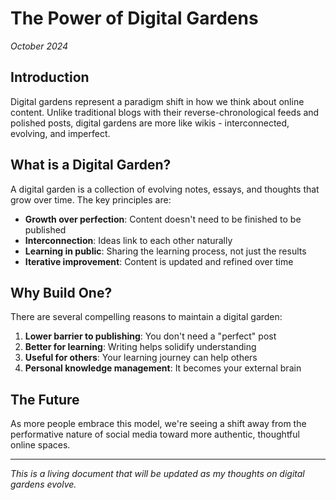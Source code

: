 # The Power of Digital Gardens

*October 2024*

## Introduction

Digital gardens represent a paradigm shift in how we think about online content. Unlike traditional blogs with their reverse-chronological feeds and polished posts, digital gardens are more like wikis - interconnected, evolving, and imperfect.

## What is a Digital Garden?

A digital garden is a collection of evolving notes, essays, and thoughts that grow over time. The key principles are:

- **Growth over perfection**: Content doesn't need to be finished to be published
- **Interconnection**: Ideas link to each other naturally
- **Learning in public**: Sharing the learning process, not just the results
- **Iterative improvement**: Content is updated and refined over time

## Why Build One?

There are several compelling reasons to maintain a digital garden:

1. **Lower barrier to publishing**: You don't need a "perfect" post
2. **Better for learning**: Writing helps solidify understanding
3. **Useful for others**: Your learning journey can help others
4. **Personal knowledge management**: It becomes your external brain

## The Future

As more people embrace this model, we're seeing a shift away from the performative nature of social media toward more authentic, thoughtful online spaces.

---

*This is a living document that will be updated as my thoughts on digital gardens evolve.*

